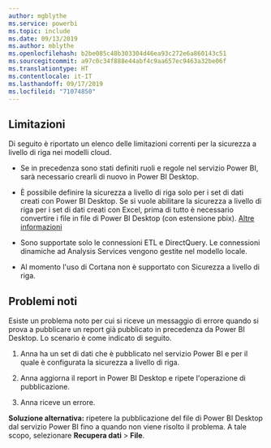 ```yaml
---
author: mgblythe
ms.service: powerbi
ms.topic: include
ms.date: 09/13/2019
ms.author: mblythe
ms.openlocfilehash: b2be085c48b303304d46ea93c272e6a860143c51
ms.sourcegitcommit: a97c0c34f888e44abf4c9aa657ec9463a32be06f
ms.translationtype: HT
ms.contentlocale: it-IT
ms.lasthandoff: 09/17/2019
ms.locfileid: "71074850"
---
```

## <a name="limitations"></a>Limitazioni

Di seguito è riportato un elenco delle limitazioni correnti per la sicurezza a livello di riga nei modelli cloud.

* Se in precedenza sono stati definiti ruoli e regole nel servizio Power BI, sarà necessario crearli di nuovo in Power BI Desktop.

* È possibile definire la sicurezza a livello di riga solo per i set di dati creati con Power BI Desktop. Se si vuole abilitare la sicurezza a livello di riga per i set di dati creati con Excel, prima di tutto è necessario convertire i file in file di Power BI Desktop (con estensione pbix). [Altre informazioni](../desktop-import-excel-workbooks.md)

* Sono supportate solo le connessioni ETL e DirectQuery. Le connessioni dinamiche ad Analysis Services vengono gestite nel modello locale.

* Al momento l'uso di Cortana non è supportato con Sicurezza a livello di riga.

## <a name="known-issues"></a>Problemi noti

Esiste un problema noto per cui si riceve un messaggio di errore quando si prova a pubblicare un report già pubblicato in precedenza da Power BI Desktop. Lo scenario è come indicato di seguito.

1. Anna ha un set di dati che è pubblicato nel servizio Power BI e per il quale è configurata la sicurezza a livello di riga.

1. Anna aggiorna il report in Power BI Desktop e ripete l'operazione di pubblicazione.

1. Anna riceve un errore.

**Soluzione alternativa:** ripetere la pubblicazione del file di Power BI Desktop dal servizio Power BI fino a quando non viene risolto il problema. A tale scopo, selezionare **Recupera dati** > **File**.
